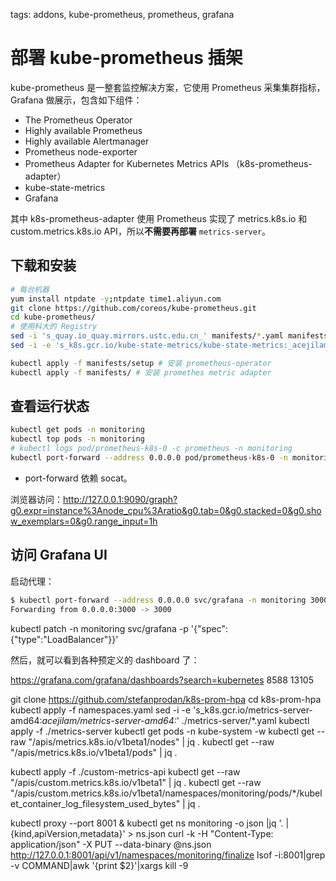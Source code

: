 tags: addons, kube-prometheus, prometheus, grafana

# 部署 kube-prometheus 插架
kube-prometheus 是一整套监控解决方案，它使用 Prometheus 采集集群指标，Grafana 做展示，包含如下组件：
+ The Prometheus Operator
+ Highly available Prometheus
+ Highly available Alertmanager
+ Prometheus node-exporter
+ Prometheus Adapter for Kubernetes Metrics APIs （k8s-prometheus-adapter）
+ kube-state-metrics
+ Grafana

其中 k8s-prometheus-adapter 使用 Prometheus 实现了 metrics.k8s.io 和 custom.metrics.k8s.io API，所以**不需要再部署** `metrics-server`。


## 下载和安装

``` bash
# 每台机器
yum install ntpdate -y;ntpdate time1.aliyun.com
git clone https://github.com/coreos/kube-prometheus.git
cd kube-prometheus/
# 使用科大的 Registry
sed -i 's_quay.io_quay.mirrors.ustc.edu.cn_' manifests/*.yaml manifests/setup/*.yaml
sed -i -e 's_k8s.gcr.io/kube-state-metrics/kube-state-metrics:_acejilam/kube-state-metrics:_' manifests/*.yaml manifests/setup/*.yaml

kubectl apply -f manifests/setup # 安装 prometheus-operator
kubectl apply -f manifests/ # 安装 promethes metric adapter
```

## 查看运行状态

``` bash
kubectl get pods -n monitoring
kubectl top pods -n monitoring
# kubectl logs pod/prometheus-k8s-0 -c prometheus -n monitoring
kubectl port-forward --address 0.0.0.0 pod/prometheus-k8s-0 -n monitoring 9090:9090

```
+ port-forward 依赖 socat。

浏览器访问：http://127.0.0.1:9090/graph?g0.expr=instance%3Anode_cpu%3Aratio&g0.tab=0&g0.stacked=0&g0.show_exemplars=0&g0.range_input=1h




## 访问 Grafana UI

启动代理：

``` bash
$ kubectl port-forward --address 0.0.0.0 svc/grafana -n monitoring 3000:3000
Forwarding from 0.0.0.0:3000 -> 3000
```
kubectl patch  -n monitoring  svc/grafana -p '{"spec":{"type":"LoadBalancer"}}'
<!-- kubectl patch  -n monitoring  svc/prometheus-k8s -p '{"spec":{"type":"LoadBalancer"}}' -->
然后，就可以看到各种预定义的 dashboard 了：


https://grafana.com/grafana/dashboards?search=kubernetes
8588
13105







git clone https://github.com/stefanprodan/k8s-prom-hpa
cd k8s-prom-hpa
kubectl apply -f namespaces.yaml
sed -i -e 's_k8s.gcr.io/metrics-server-amd64:_acejilam/metrics-server-amd64:_' ./metrics-server/*.yaml
kubectl apply -f ./metrics-server
kubectl get pods -n kube-system -w
kubectl get --raw "/apis/metrics.k8s.io/v1beta1/nodes" | jq .
kubectl get --raw "/apis/metrics.k8s.io/v1beta1/pods" | jq .

kubectl apply -f ./custom-metrics-api
kubectl get --raw "/apis/custom.metrics.k8s.io/v1beta1" | jq .
kubectl get --raw "/apis/custom.metrics.k8s.io/v1beta1/namespaces/monitoring/pods/*/kubelet_container_log_filesystem_used_bytes" | jq .


kubectl proxy --port 8001 &
kubectl get ns monitoring -o json |jq '. |{kind,apiVersion,metadata}' > ns.json
curl -k -H "Content-Type: application/json" -X PUT --data-binary @ns.json http://127.0.0.1:8001/api/v1/namespaces/monitoring/finalize
lsof -i:8001|grep -v COMMAND|awk '{print $2}'|xargs kill -9

